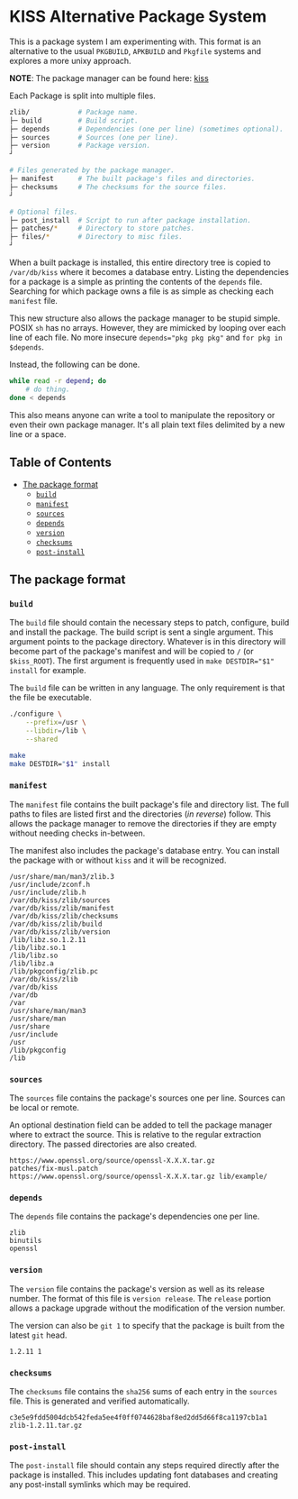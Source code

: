 # KISS Alternative Package System

This is a package system I am experimenting with. This format is an alternative to the usual `PKGBUILD`, `APKBUILD` and `Pkgfile` systems and explores a more unixy approach.

**NOTE**: The package manager can be found here: [kiss](https://github.com/kissx/kiss)

Each Package is split into multiple files.

```sh
zlib/            # Package name.
├─ build         # Build script.
├─ depends       # Dependencies (one per line) (sometimes optional).
├─ sources       # Sources (one per line).
├─ version       # Package version.
┘

# Files generated by the package manager.
├─ manifest      # The built package's files and directories.
├─ checksums     # The checksums for the source files.
┘

# Optional files.
├─ post_install  # Script to run after package installation.
├─ patches/*     # Directory to store patches.
├─ files/*       # Directory to misc files.
┘
```

When a built package is installed, this entire directory tree is copied to `/var/db/kiss` where it becomes a database entry. Listing the dependencies for a package is a simple as printing the contents of the `depends` file. Searching for which package owns a file is as simple as checking each `manifest` file.

This new structure also allows the package manager to be stupid simple. POSIX `sh` has no arrays. However, they are mimicked by looping over each line of each file. No more insecure `depends="pkg pkg pkg"` and `for pkg in $depends`.

Instead, the following can be done.

```sh
while read -r depend; do
    # do thing.
done < depends
```

This also means anyone can write a tool to manipulate the repository or even their own package manager. It's all plain text files delimited by a new line or a space.

## Table of Contents

<!-- vim-markdown-toc GFM -->

* [The package format](#the-package-format)
    * [`build`](#build)
    * [`manifest`](#manifest)
    * [`sources`](#sources)
    * [`depends`](#depends)
    * [`version`](#version)
    * [`checksums`](#checksums)
    * [`post-install`](#post-install)

<!-- vim-markdown-toc -->


## The package format

### `build`

The `build` file should contain the necessary steps to patch, configure, build and install the package. The build script is sent a single argument. This argument points to the package directory. Whatever is in this directory will become part of the package's manifest and will be copied to `/` (or `$kiss_ROOT`). The first argument is frequently used in `make DESTDIR="$1" install` for example.

The `build` file can be written in any language. The only requirement is that the file be executable.

```sh
./configure \
    --prefix=/usr \
    --libdir=/lib \
    --shared

make
make DESTDIR="$1" install
```

### `manifest`

The `manifest` file contains the built package's file and directory list. The full paths to files are listed first and the directories (*in reverse*) follow. This allows the package manager to remove the directories if they are empty without needing checks in-between.

The manifest also includes the package's database entry. You can install the package with or without `kiss` and it will be recognized.

```
/usr/share/man/man3/zlib.3
/usr/include/zconf.h
/usr/include/zlib.h
/var/db/kiss/zlib/sources
/var/db/kiss/zlib/manifest
/var/db/kiss/zlib/checksums
/var/db/kiss/zlib/build
/var/db/kiss/zlib/version
/lib/libz.so.1.2.11
/lib/libz.so.1
/lib/libz.so
/lib/libz.a
/lib/pkgconfig/zlib.pc
/var/db/kiss/zlib
/var/db/kiss
/var/db
/var
/usr/share/man/man3
/usr/share/man
/usr/share
/usr/include
/usr
/lib/pkgconfig
/lib
```

### `sources`

The `sources` file contains the package's sources one per line. Sources can be local or remote.

An optional destination field can be added to tell the package manager where to extract the source. This is relative to the regular extraction directory. The passed directories are also created.

```
https://www.openssl.org/source/openssl-X.X.X.tar.gz
patches/fix-musl.patch
https://www.openssl.org/source/openssl-X.X.X.tar.gz lib/example/
```

### `depends`

The `depends` file contains the package's dependencies one per line.

```
zlib
binutils
openssl
```

### `version`

The `version` file contains the package's version as well as its release number. The format of this file is `version release`. The `release` portion allows a package upgrade without the modification of the version number.

The version can also be `git 1` to specify that the package is built from the latest `git` head.

```
1.2.11 1
```

### `checksums`

The `checksums` file contains the `sha256` sums of each entry in the `sources` file. This is generated and verified automatically.

```
c3e5e9fdd5004dcb542feda5ee4f0ff0744628baf8ed2dd5d66f8ca1197cb1a1  zlib-1.2.11.tar.gz
```

### `post-install`

The `post-install` file should contain any steps required directly after the package is installed. This includes updating font databases and creating any post-install symlinks which may be required.
